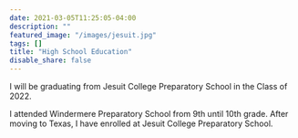 ```yaml
---
date: 2021-03-05T11:25:05-04:00
description: ""
featured_image: "/images/jesuit.jpg"
tags: []
title: "High School Education"
disable_share: false
---
```

I will be graduating from Jesuit College Preparatory School in the Class of 2022. 

I attended Windermere Preparatory School from 9th until 10th grade. After moving to Texas, I have enrolled at Jesuit College Preparatory School. 




